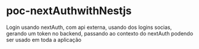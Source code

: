 # poc-nextAuthwithNestjs

Login usando nextAuth, com api externa, usando dos logins socias, gerando um token no backend, passando ao contexto do nextAuth podendo ser usado em toda a aplicação
